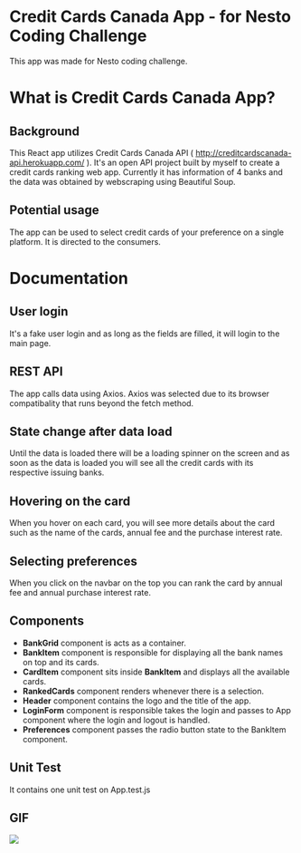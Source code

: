# Credit Cards Canada App - for Nesto Coding Challenge

This app was made for Nesto coding challenge. 

# What is Credit Cards Canada App? 

## Background 

This React app utilizes Credit Cards Canada API ( http://creditcardscanada-api.herokuapp.com/ ). It's an open API project built by myself to create a credit cards ranking web app. Currently it has information of 4 banks and the data was obtained by webscraping using Beautiful Soup.

## Potential usage

The app can be used to select credit cards of your preference on a single platform. It is directed to the consumers.

# Documentation

## User login

It's a fake user login and as long as the fields are filled, it will login to the main page.

## REST API

The app calls data using Axios. Axios was selected due to its browser compatibality that runs beyond the fetch method. 

## State change after data load

Until the data is loaded there will be a loading spinner on the screen and as soon as the data is loaded you will see all the credit cards with its respective issuing banks. 

## Hovering on the card

When you hover on each card, you will see more details about the card such as the name of the cards, annual fee and the purchase interest rate. 

## Selecting preferences 

When you click on the navbar on the top you can rank the card by annual fee and annual purchase interest rate. 

## Components

- **BankGrid** component is acts as a container.
- **BankItem** component is responsible for displaying all the bank names on top and its cards.
- **CardItem** component sits inside **BankItem** and displays all the available cards.
- **RankedCards** component renders whenever there is a selection.
- **Header** component contains the logo and the title of the app.
- **LoginForm** component is responsible takes the login and passes to App component where the login and logout is handled.
- **Preferences** component passes the radio button state to the BankItem component.

## Unit Test

It contains one unit test on App.test.js

## GIF

![](https://github.com/codertyler/nesto-rest-api/blob/master/public/screenrecording.gif)

